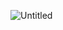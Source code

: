 
![Untitled](https://github.com/RadhikaaSathe/JavaScriptProjects/assets/72306932/323a6890-acb2-477c-9f8f-a270f809c359)
